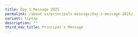 ```yaml
---
title: Day 1 Message 2025
permalink: /about-us/principals-message/day-1-message-2025/
variant: tiptap
description: ""
third_nav_title: Principal's Message
---
```

